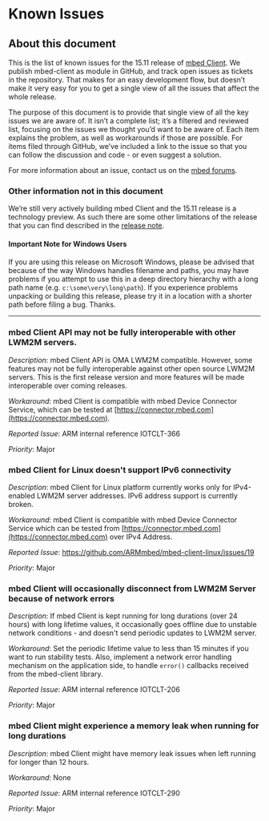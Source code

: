 # Known Issues

## About this document

This is the list of known issues for the 15.11 release of [mbed Client](https://github.com/ARMmbed/mbed-client). We publish mbed-client as module in GitHub, and track open issues as tickets in the repository. That makes for an easy development flow, but doesn’t make it very easy for you to get a single view of all the issues that affect the whole release. 

The purpose of this document is to provide that single view of all the key issues we are aware of. It isn’t a complete list; it’s a filtered and reviewed list, focusing on the issues we thought you’d want to be aware of. Each item explains the problem, as well as workarounds if those are possible. For items filed through GitHub, we’ve included a link to the issue so that you can follow the discussion and code - or even suggest a solution.

For more information about an issue, contact us on the [mbed forums](http://forums.mbed.com).

### Other information not in this document

We’re still very actively building mbed Client and the 15.11 release is a technology preview. As such there are some other limitations of the release that you can find described in the [release note](https://www.mbed.com/en/development/software/mbed-client/releases/mbed-client1511).

#### Important Note for Windows Users

If you are using this release on Microsoft Windows, please be advised that
because of the way Windows handles filename and paths, you may have problems
if you attempt to use this in a deep directory hierarchy with a long
path name (e.g. `c:\some\very\long\path`). If you experience problems
unpacking or building this release, please try it in a location with a
shorter path before filing a bug. Thanks.

***
### mbed Client API may not be fully interoperable with other LWM2M servers.

*Description*: mbed Client API is OMA LWM2M compatible. However, some features may not be fully interoperable against other open source LWM2M servers. This is the first release version and more features will be made interoperable over coming releases.

*Workaround*: mbed Client is compatible with mbed Device Connector Service, which can be tested at [https://connector.mbed.com](https://connector.mbed.com).

*Reported Issue*: ARM internal reference IOTCLT-366

*Priority*: Major

### mbed Client for Linux doesn't support IPv6 connectivity

*Description*: mbed Client for Linux platform currently works only for IPv4-enabled LWM2M server addresses. IPv6 address support is currently broken.

*Workaround*: mbed Client is compatible with mbed Device Connector Service which can be tested from [https://connector.mbed.com](https://connector.mbed.com) over IPv4 Address.

*Reported Issue*: https://github.com/ARMmbed/mbed-client-linux/issues/19

*Priority*: Major

### mbed Client will occasionally disconnect from LWM2M Server because of network errors

*Description*: If mbed Client is kept running for long durations (over 24 hours) with long lifetime values, it occasionally  goes offline due to unstable network conditions - and doesn't send periodic updates to LWM2M server.

*Workaround*: Set the periodic lifetime value to less than 15 minutes if you want to run stability tests. Also, implement a network error handling mechanism on the application side, to handle `error()` callbacks received from the mbed-client library.

*Reported Issue*: ARM internal reference IOTCLT-206

*Priority*: Major

### mbed Client might experience a memory leak when running for long durations

*Description*: mbed Client might have memory leak issues when left running for longer than 12 hours.

*Workaround*: None

*Reported Issue*: ARM internal reference IOTCLT-290

*Priority*: Major

